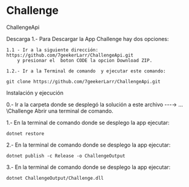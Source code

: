 # Challenge
ChallengeApi

Descarga
1.- Para Descargar la App Challenge hay dos opciones:

	1.1 - Ir a la siguiente dirección: https://github.com/7geekerLarr/ChallengeApi.git      
		y presionar el 	boton CODE la opcion Download ZIP.

	1.2.- Ir a la Terminal de comando  y ejecutar este comando: 

	git clone https://github.com/7geekerLarr/ChallengeApi.git



Instalación y ejecución

0.- Ir a la carpeta donde se desplegó la solución a este archivo  ---→  … \Challenge Abrir una terminal de comando.



1.- En la terminal de comando donde se desplego la app ejecutar:

	dotnet restore 

2.- En la terminal de comando donde se desplego la app ejecutar:


	dotnet publish -c Release -o ChallengeOutput

3.- En la terminal de comando donde se desplego la app ejecutar:

	dotnet ChallengeOutput/Challenge.dll
	
